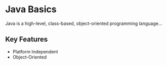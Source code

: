 # Java Basics

Java is a high-level, class-based, object-oriented programming language...

## Key Features
- Platform Independent
- Object-Oriented
